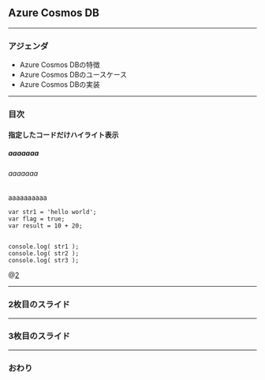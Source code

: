 ## Azure Cosmos DB
---
### アジェンダ

- Azure Cosmos DBの特徴
- Azure Cosmos DBのユースケース
- Azure Cosmos DBの実装

---
### 目次
#### 指定したコードだけハイライト表示
##### aaaaaaa
###### aaaaaaa
aaaaaaaaaa

```
var str1 = 'hello world';
var flag = true;
var result = 10 + 20;


console.log( str1 );
console.log( str2 );
console.log( str3 );
```
@[2](flagに「true」を代入)


---


### 2枚目のスライド


---


### 3枚目のスライド


---


### おわり
